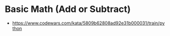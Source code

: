 # Basic Math (Add or Subtract)

* https://www.codewars.com/kata/5809b62808ad92e31b000031/train/python